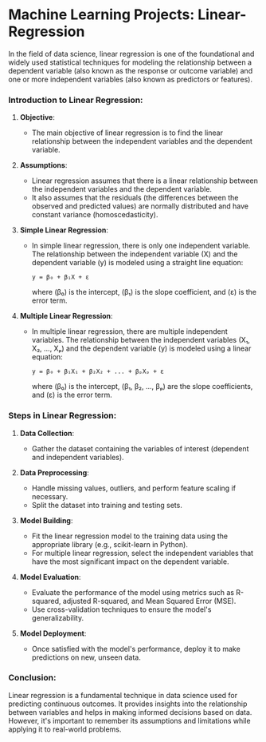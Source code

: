 # Machine Learning Projects: Linear-Regression

In the field of data science, linear regression is one of the foundational and widely used statistical techniques for modeling the relationship between a dependent variable (also known as the response or outcome variable) and one or more independent variables (also known as predictors or features).

### Introduction to Linear Regression:

1. **Objective**:
   - The main objective of linear regression is to find the linear relationship between the independent variables and the dependent variable.

2. **Assumptions**:
   - Linear regression assumes that there is a linear relationship between the independent variables and the dependent variable.
   - It also assumes that the residuals (the differences between the observed and predicted values) are normally distributed and have constant variance (homoscedasticity).

3. **Simple Linear Regression**:
   - In simple linear regression, there is only one independent variable. The relationship between the independent variable \(X\) and the dependent variable \(y\) is modeled using a straight line equation:
     ```
     y = β₀ + β₁X + ε
     ```
     where \(β₀\) is the intercept, \(β₁\) is the slope coefficient, and \(ε\) is the error term.

4. **Multiple Linear Regression**:
   - In multiple linear regression, there are multiple independent variables. The relationship between the independent variables \(X₁, X₂, ..., Xₚ\) and the dependent variable \(y\) is modeled using a linear equation:
     ```
     y = β₀ + β₁X₁ + β₂X₂ + ... + βₚXₚ + ε
     ```
     where \(β₀\) is the intercept, \(β₁, β₂, ..., βₚ\) are the slope coefficients, and \(ε\) is the error term.

### Steps in Linear Regression:

1. **Data Collection**:
   - Gather the dataset containing the variables of interest (dependent and independent variables).

2. **Data Preprocessing**:
   - Handle missing values, outliers, and perform feature scaling if necessary.
   - Split the dataset into training and testing sets.

3. **Model Building**:
   - Fit the linear regression model to the training data using the appropriate library (e.g., scikit-learn in Python).
   - For multiple linear regression, select the independent variables that have the most significant impact on the dependent variable.

4. **Model Evaluation**:
   - Evaluate the performance of the model using metrics such as R-squared, adjusted R-squared, and Mean Squared Error (MSE).
   - Use cross-validation techniques to ensure the model's generalizability.

5. **Model Deployment**:
   - Once satisfied with the model's performance, deploy it to make predictions on new, unseen data.

### Conclusion:
Linear regression is a fundamental technique in data science used for predicting continuous outcomes. It provides insights into the relationship between variables and helps in making informed decisions based on data. However, it's important to remember its assumptions and limitations while applying it to real-world problems.
